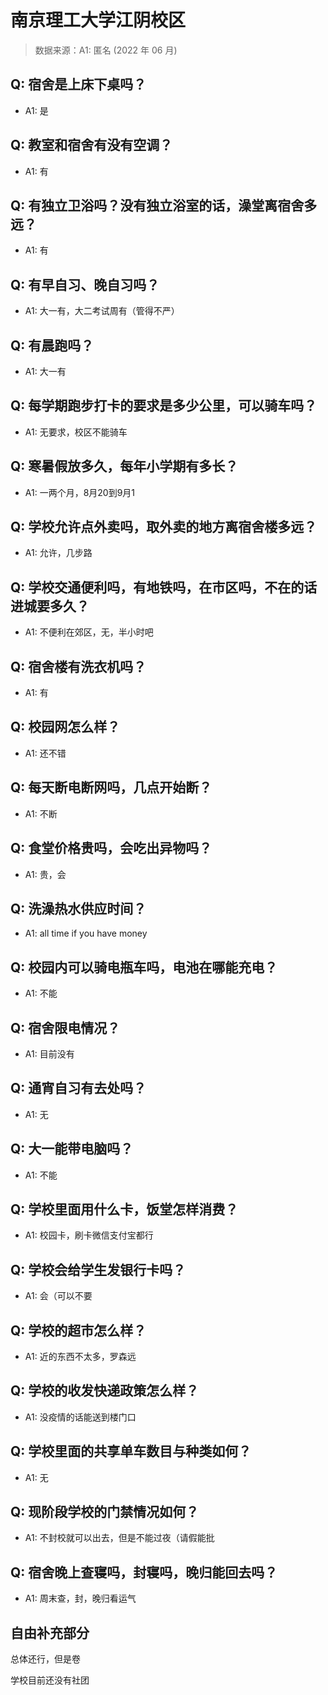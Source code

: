 # 南京理工大学江阴校区

> 数据来源：A1: 匿名 (2022 年 06 月)

## Q: 宿舍是上床下桌吗？

- A1: 是

## Q: 教室和宿舍有没有空调？

- A1: 有

## Q: 有独立卫浴吗？没有独立浴室的话，澡堂离宿舍多远？

- A1: 有

## Q: 有早自习、晚自习吗？

- A1: 大一有，大二考试周有（管得不严）

## Q: 有晨跑吗？

- A1: 大一有

## Q: 每学期跑步打卡的要求是多少公里，可以骑车吗？

- A1: 无要求，校区不能骑车

## Q: 寒暑假放多久，每年小学期有多长？

- A1: 一两个月，8月20到9月1

## Q: 学校允许点外卖吗，取外卖的地方离宿舍楼多远？

- A1: 允许，几步路

## Q: 学校交通便利吗，有地铁吗，在市区吗，不在的话进城要多久？

- A1: 不便利在郊区，无，半小时吧

## Q: 宿舍楼有洗衣机吗？

- A1: 有

## Q: 校园网怎么样？

- A1: 还不错

## Q: 每天断电断网吗，几点开始断？

- A1: 不断

## Q: 食堂价格贵吗，会吃出异物吗？

- A1: 贵，会

## Q: 洗澡热水供应时间？

- A1: all time if you have money

## Q: 校园内可以骑电瓶车吗，电池在哪能充电？

- A1: 不能

## Q: 宿舍限电情况？

- A1: 目前没有

## Q: 通宵自习有去处吗？

- A1: 无

## Q: 大一能带电脑吗？

- A1: 不能

## Q: 学校里面用什么卡，饭堂怎样消费？

- A1: 校园卡，刷卡微信支付宝都行

## Q: 学校会给学生发银行卡吗？

- A1: 会（可以不要

## Q: 学校的超市怎么样？

- A1: 近的东西不太多，罗森远

## Q: 学校的收发快递政策怎么样？

- A1: 没疫情的话能送到楼门口

## Q: 学校里面的共享单车数目与种类如何？

- A1: 无

## Q: 现阶段学校的门禁情况如何？

- A1: 不封校就可以出去，但是不能过夜（请假能批

## Q: 宿舍晚上查寝吗，封寝吗，晚归能回去吗？

- A1: 周末查，封，晚归看运气

## 自由补充部分

总体还行，但是卷

学校目前还没有社团